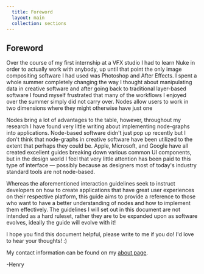 ```yaml
---
  title: Foreword
  layout: main
  collection: sections
---
```


## Foreword

Over the course of my first internship at a VFX studio I had to learn Nuke in order to actually work with anybody, up until that point the only image compositing software I had used was Photoshop and After Effects.  I spent a whole summer completely changing the way I thought about manipulating data in creative software and after going back to traditional layer-based software I found myself frustrated that many of the workflows I enjoyed over the summer simply did not carry over.  Nodes allow users to work in two dimensions where they might otherwise have just one

Nodes bring a lot of advantages to the table, however, throughout my research I have found very little writing about implementing node-graphs into applications.  Node-based software didn't just pop up recently but I don't think that node-graphs in creative software have been utilized to the extent that perhaps they could be.  Apple, Microsoft, and Google have all created excellent guides breaking down various common UI components, but in the design world I feel that very little attention has been paid to this type of interface — possibly because as designers most of today's industry standard tools are not node-based.

Whereas the aforementioned interaction guidelines seek to instruct developers on how to create applications that have great user experiences on their respective platform, this guide aims to provide a reference to those who want to have a better understanding of nodes and how to implement them effectively.  The guidelines I will set out in this document are not intended as a hard ruleset, rather they are to be expanded upon as software evolves, ideally the guide will evolve with it!

I hope you find this document helpful, please write to me if you do!  I'd love to hear your thoughts! :)

My contact information can be found on my [about page](https://wilkinson.graphics/about).

-Henry